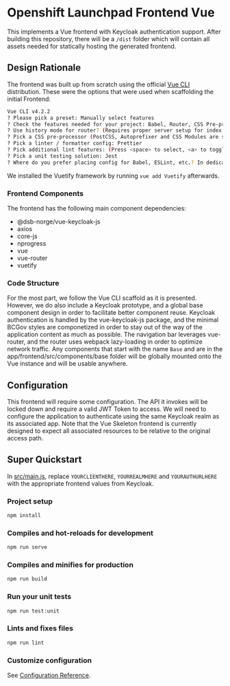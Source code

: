 # Openshift Launchpad Frontend Vue

This implements a Vue frontend with Keycloak authentication support. After building this repository, there will be a `/dist` folder which will contain all assets needed for statically hosting the generated frontend.

## Design Rationale

The frontend was built up from scratch using the official [Vue CLI](https://cli.vuejs.org/) distribution. These were the options that were used when scaffolding the initial Frontend:

``` sh
Vue CLI v4.2.2
? Please pick a preset: Manually select features
? Check the features needed for your project: Babel, Router, CSS Pre-processors, Linter, Unit
? Use history mode for router? (Requires proper server setup for index fallback in production) No
? Pick a CSS pre-processor (PostCSS, Autoprefixer and CSS Modules are supported by default): Sass/SCSS (with node-sass)
? Pick a linter / formatter config: Prettier
? Pick additional lint features: (Press <space> to select, <a> to toggle all, <i> to invert selection)Lint on save
? Pick a unit testing solution: Jest
? Where do you prefer placing config for Babel, ESLint, etc.? In dedicated config files
```

We installed the Vuetify framework by running `vue add Vuetify` afterwards.

### Frontend Components

The frontend has the following main component dependencies:

* @dsb-norge/vue-keycloak-js
* axios
* core-js
* nprogress
* vue
* vue-router
* vuetify

### Code Structure

For the most part, we follow the Vue CLI scaffold as it is presented. However, we do also include a Keycloak prototype, and a global base component design in order to facilitate better component reuse. Keycloak authentication is handled by the vue-keycloak-js package, and the minimal BCGov styles are componetized in order to stay out of the way of the application content as much as possible. The navigation bar leverages vue-router, and the router uses webpack lazy-loading in order to optimize network traffic. Any components that start with the name `Base` and are in the app/frontend/src/components/base folder will be globally mounted onto the Vue instance and will be usable anywhere.

## Configuration

This frontend will require some configuration. The API it invokes will be locked down and require a valid JWT Token to access. We will need to configure the application to authenticate using the same Keycloak realm as its associated app. Note that the Vue Skeleton frontend is currently designed to expect all associated resources to be relative to the original access path.

## Super Quickstart

In [src/main.js](src/main.js), replace `YOURCLIENTHERE`, `YOURREALMHERE` and `YOURAUTHURLHERE` with the appropriate frontend values from Keycloak.

### Project setup

``` sh
npm install
```

### Compiles and hot-reloads for development

``` sh
npm run serve
```

### Compiles and minifies for production

``` sh
npm run build
```

### Run your unit tests

``` sh
npm run test:unit
```

### Lints and fixes files

``` sh
npm run lint
```

### Customize configuration

See [Configuration Reference](https://cli.vuejs.org/config/).
